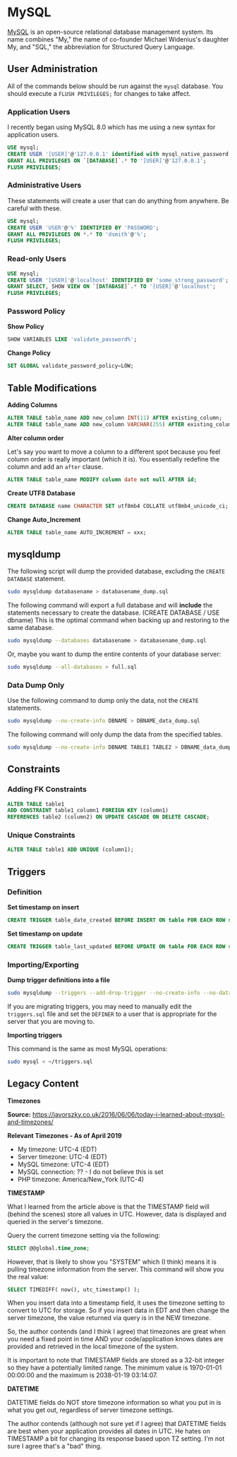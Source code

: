 # MySQL

[MySQL](https://www.mysql.com/) is an open-source relational database management system. Its name combines "My," the name of co-founder Michael Widenius's daughter My, and "SQL," the abbreviation for Structured Query Language.

## User Administration

All of the commands below should be run against the `mysql` database. You should execute a `FLUSH PRIVILEGES;` for changes to take affect.

### Application Users

I recently began using MySQL 8.0 which has me using a new syntax for application users.

```sql
USE mysql;
CREATE USER '[USER]'@'127.0.0.1' identified with mysql_native_password by 'password';
GRANT ALL PRIVILEGES ON `[DATABASE]`.* TO '[USER]'@'127.0.0.1';
FLUSH PRIVILEGES;
```

### Administrative Users

These statements will create a user that can do anything from anywhere. Be careful with these.

```sql
USE mysql;
CREATE USER 'USER'@'%' IDENTIFIED BY 'PASSWORD';
GRANT ALL PRIVILEGES ON *.* TO 'dsmith'@'%';
FLUSH PRIVILEGES;
```

### Read-only Users

```sql
USE mysql;
CREATE USER '[USER]'@'localhost' IDENTIFIED BY 'some_strong_password';
GRANT SELECT, SHOW VIEW ON `[DATABASE]`.* TO '[USER]'@'localhost';
FLUSH PRIVILEGES;
```

### Password Policy

**Show Policy**

```sql
SHOW VARIABLES LIKE 'validate_password%';
```

**Change Policy**

```sql
SET GLOBAL validate_password_policy=LOW;
```

## Table Modifications

**Adding Columns**

```sql
ALTER TABLE table_name ADD new_column INT(11) AFTER existing_column;
ALTER TABLE table_name ADD new_column VARCHAR(255) AFTER existing_column;
```

**Alter column order**

Let's say you want to move a column to a different spot because you feel column order is really important (which it is). You essentially redefine the column and add an `after` clause.

```sql
ALTER TABLE table_name MODIFY column date not null AFTER id;
```

**Create UTF8 Database**

```sql
CREATE DATABASE name CHARACTER SET utf8mb4 COLLATE utf8mb4_unicode_ci;
```

**Change Auto_Increment**

```sql
ALTER TABLE table_name AUTO_INCREMENT = xxx;
```

## mysqldump

The following script will dump the provided database, excluding the `CREATE DATABASE` statement.

```bash
sudo mysqldump databasename > databasename_dump.sql
```

The following command will export a full database and will **include** the statements necessary to create the database. (CREATE DATABASE / USE dbname) This is the optimal command when backing up and restoring to the same database.

```bash
sudo mysqldump --databases databasename > databasename_dump.sql
```

Or, maybe you want to dump the entire contents of your database server:

```bash
sudo mysqldump --all-databases > full.sql
```

### Data Dump Only

Use the following command to dump only the data, not the `CREATE` statements.

```bash
sudo mysqldump --no-create-info DBNAME > DBNAME_data_dump.sql
```

The following command will only dump the data from the specified tables.

```bash
sudo mysqldump --no-create-info DBNAME TABLE1 TABLE2 > DBNAME_data_dump.sql
```

## Constraints

### Adding FK Constraints

```sql
ALTER TABLE table1
ADD CONSTRAINT table1_column1 FOREIGN KEY (column1)
REFERENCES table2 (column2) ON UPDATE CASCADE ON DELETE CASCADE;
```

### Unique Constraints

```sql
ALTER TABLE table1 ADD UNIQUE (column1);
```

## Triggers

### Definition

**Set timestamp on insert**

```sql
CREATE TRIGGER table_date_created BEFORE INSERT ON table FOR EACH ROW set NEW.date_created = NOW();
```

**Set timestamp on update**

```sql
CREATE TRIGGER table_last_updated BEFORE UPDATE ON table FOR EACH ROW set NEW.last_updated = NOW();
```

### Importing/Exporting

**Dump trigger definitions into a file**

```bash
sudo mysqldump --triggers --add-drop-trigger --no-create-info --no-data --no-create-db --skip-opt test > ~/triggers.sql
```

If you are migrating triggers, you may need to manually edit the `triggers.sql` file and set the `DEFINER` to a user that is appropriate for the server that you are moving to.

**Importing triggers**

This command is the same as most MySQL operations:

```bash
sudo mysql < ~/triggers.sql
```

## Legacy Content



**Timezones**

**Source:** https://javorszky.co.uk/2016/06/06/today-i-learned-about-mysql-and-timezones/

**Relevant Timezones - As of April 2019**

- My timezone: UTC-4 (EDT)
- Server timezone: UTC-4 (EDT)
- MySQL timezone: UTC-4 (EDT)
- MySQL connection: ?? - I do not believe this is set
- PHP timezone: America/New_York (UTC-4)

**TIMESTAMP**

What I learned from the article above is that the TIMESTAMP field will (behind the scenes) store all values in UTC. However, data is displayed and queried in the server's timezone.

Query the current timezone setting via the following:

```sql
SELECT @@global.time_zone;
```

However, that is likely to show you "SYSTEM" which (I think) means it is pulling timezone information from the server. This command will show you the real value:

```sql
SELECT TIMEDIFF( now(), utc_timestamp() );
```

When you insert data into a timestamp field, it uses the timezone setting to convert to UTC for storage. So if you insert data in EDT and then change the server timezone, the value returned via query is in the NEW timezone.

So, the author contends (and I think I agree) that timezones are great when you need a fixed point in time AND your code/application knows dates are provided and retrieved in the local timezone of the system.

It is important to note that TIMESTAMP fields are stored as a 32-bit integer so they have a potentially limited range. The minimum value is 1970-01-01 00:00:00 and the maximum is 2038-01-19 03:14:07.

**DATETIME**

DATETIME fields do NOT store timezone information so what you put in is what you get out, regardless of server timezone settings.

The author contends (although not sure yet if I agree) that DATETIME fields are best when your application provides all dates in UTC. He hates on TIMESTAMP a bit for changing its response based upon TZ setting. I'm not sure I agree that's a "bad" thing.